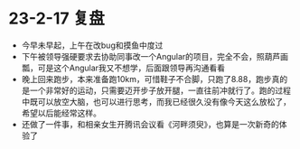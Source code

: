 # 23-2-17 复盘

- 今早未早起，上午在改bug和摸鱼中度过
- 下午被领导强硬要求去协助同事改一个Angular的项目，完全不会，照葫芦画瓢，可是这个Angular我又不想学，后面跟领导再沟通看看
- 晚上回来跑步，本来准备跑10km，可惜鞋子不合脚，只跑了8.88，跑步真的是一个非常好的运动，只需要迈开步子放开腿，一直往前冲就行了。跑的过程中既可以放空大脑，也可以进行思考，而我已经很久没有像今天这么放松了，希望以后能经常这样。
- 还做了一件事，和相亲女生开腾讯会议看《河畔须臾》，也算是一次新奇的体验了
